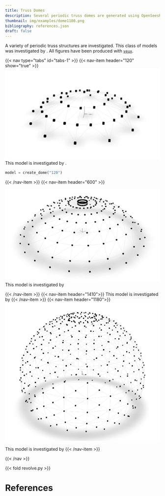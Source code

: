 ```yaml
---
title: Truss Domes
description: Several periodic truss domes are generated using OpenSeesRT.
thumbnail: img/examples/dome1180.png
bibliography: references.json
draft: false
---
```


A variety of periodic truss structures are investigated. This class of
models was investigated by <cite key="kaveh2010optimum"></cite>.
All figures have been produced with [`veux`](https://veux.stairlab.io).

{{< nav type="tabs" id="tabs-1" >}}
  {{< nav-item header="120" show="true" >}}
   ![3D rendering of the 120-bar truss model.](dome120.png)
   This model is investigated by <cite keys="kaveh2010optimum, lieu2018adaptive"></cite>.

   ```python
   model = create_dome("120")
   ```

  {{< /nav-item >}}
  {{< nav-item header="600" >}}

   ![3D rendering of the 600-bar truss model.](dome600.png)
   This model is investigated by <cite key="kaveh2022optimal"></cite>

  {{< /nav-item >}}
  {{< nav-item header="1410">}}
  This model is investigated by <cite key="kaveh2010optimum"></cite>
  {{< /nav-item >}}
  {{< nav-item header="1180">}}
![3D rendering of the 1180-bar truss model.](dome1180.png)

This model is investigated by <cite key="kaveh2022optimal"></cite>
  {{< /nav-item >}}

{{< /nav >}}


{{< fold revolve.py >}}

# References

<div id="bibliography-list"></div>

